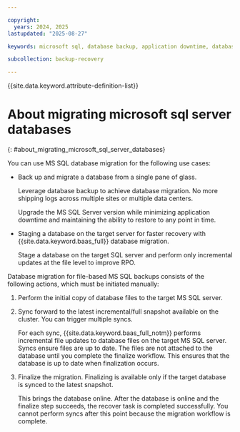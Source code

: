```yaml
---

copyright:
  years: 2024, 2025
lastupdated: "2025-08-27"

keywords: microsoft sql, database backup, application downtime, database migration

subcollection: backup-recovery

---
```


{{site.data.keyword.attribute-definition-list}}

# About migrating microsoft sql server databases
{: #about_migrating_microsoft_sql_server_databases}

You can use MS SQL database migration for the following use cases:

*   Back up and migrate a database from a single pane of glass.

    Leverage database backup to achieve database migration. No more shipping logs across multiple sites or multiple data centers.

    Upgrade the MS SQL Server version while minimizing application downtime and maintaining the ability to restore to any point in time.

*   Staging a database on the target server for faster recovery with {{site.data.keyword.baas_full}} database migration.

    Stage a database on the target SQL server and perform only incremental updates at the file level to improve RPO.


Database migration for file-based MS SQL backups consists of the following actions, which must be initiated manually:

1. Perform the initial copy of database files to the target MS SQL server.
2. Sync forward to the latest incremental/full snapshot available on the cluster. You can trigger multiple syncs.

    For each sync, {{site.data.keyword.baas_full_notm}} performs incremental file updates to database files on the target MS SQL server. Syncs ensure files are up to date. The files are not attached to the database until you complete the finalize workflow. This ensures that the database is up to date when finalization occurs.

3. Finalize the migration. Finalizing is available only if the target database is synced to the latest snapshot.

    This brings the database online. After the database is online and the finalize step succeeds, the recover task is completed successfully. You cannot perform syncs after this point because the migration workflow is complete.
